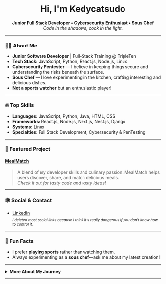 <!-- Kedycatsudo | GitHub Profile -->

<h1 align="center"> Hi, I'm Kedycatsudo</h1>

<p align="center">
  <strong>Junior Full Stack Developer • Cybersecurity Enthusiast • Sous Chef</strong><br>
  <em>Code in the shadows, cook in the light.</em>
</p>

---

### 🕵️‍♂️ About Me

- **Junior Software Developer** | Full-Stack Training @ TripleTen  
- **Tech Stack:** JavaScript, Python, React.js, Node.js, Linux  
- **Cybersecurity Pentester** — I believe in keeping things secure and understanding the risks beneath the surface.
- **Sous Chef** — I love experimenting in the kitchen, crafting interesting and delicious dishes.
- **Not a sports watcher** but an enthusiastic player!

---

### 🔥 Top Skills
- **Languages:** JavaScript, Python, Java, HTML, CSS
- **Frameworks:** React.js, Node.js, Next.js, Nest.js, Django
- **Systems:** Linux
- **Specialties:** Full Stack Development, Cybersecurity & PenTesting

---

### 🚀 Featured Project

#### [MealMatch](https://github.com/kedycatsudo/mealmatch)
> A blend of my developer skills and culinary passion. MealMatch helps users discover, share, and match delicious meals.  
> _Check it out for tasty code and tasty ideas!_

---

### 🕸️ Social & Contact

- [LinkedIn](https://www.linkedin.com/in/dorukkocausta/)  
  <sub>*I deleted most social links because I think it's really dangerous if you don't know how to control it.*</sub>

---

### 👀 Fun Facts

- I prefer **playing sports** rather than watching them.
- Always experimenting as a **sous chef**—ask me about my latest creation!
---

<details>
<summary><b>More About My Journey</b></summary>

- 🌑 Training at TripleTen, sharpening my full-stack and cybersecurity skills.
- 🧑‍💻 Open to remote & hybrid opportunities—let's connect!
- 🕶️ Bringing a pentester’s mindset to my dev work: think ahead, code defensively.
- 🍳 Code and cook: both require creativity, discipline, and a pinch of risk.

</details>

---

